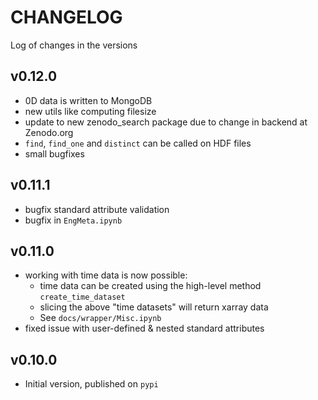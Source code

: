 # CHANGELOG

Log of changes in the versions

## v0.12.0
- 0D data is written to MongoDB
- new utils like computing filesize 
- update to new zenodo_search package due to change in backend at Zenodo.org
- `find`, `find_one` and `distinct` can be called on HDF files
- small bugfixes

## v0.11.1
- bugfix standard attribute validation
- bugfix in `EngMeta.ipynb`

## v0.11.0
- working with time data is now possible:
  - time data can be created using the high-level method `create_time_dataset`
  - slicing the above "time datasets" will return xarray data
  - See `docs/wrapper/Misc.ipynb`
- fixed issue with user-defined & nested standard attributes

## v0.10.0
- Initial version, published on `pypi`